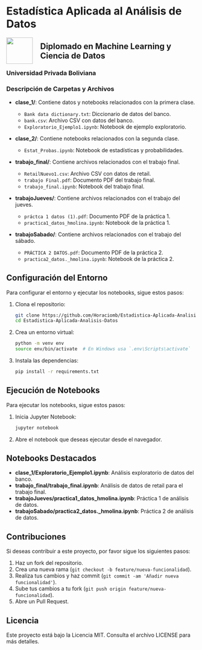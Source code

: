 # Estadística Aplicada al Análisis de Datos

<img style="float: left; padding-right: 20px; height: 70px" src="https://i.imgur.com/cMzxwTN.jpg">

## Diplomado en Machine Learning y Ciencia de Datos
### Universidad Privada Boliviana

### Descripción de Carpetas y Archivos

- **clase_1/**: Contiene datos y notebooks relacionados con la primera clase.
  - `Bank data dictionary.txt`: Diccionario de datos del banco.
  - `bank.csv`: Archivo CSV con datos del banco.
  - `Exploratorio_Ejemplo1.ipynb`: Notebook de ejemplo exploratorio.

- **clase_2/**: Contiene notebooks relacionados con la segunda clase.
  - `Estat_Probas.ipynb`: Notebook de estadísticas y probabilidades.

- **trabajo_final/**: Contiene archivos relacionados con el trabajo final.
  - `RetailNuevo1.csv`: Archivo CSV con datos de retail.
  - `trabajo Final.pdf`: Documento PDF del trabajo final.
  - `trabajo_final.ipynb`: Notebook del trabajo final.

- **trabajoJueves/**: Contiene archivos relacionados con el trabajo del jueves.
  - `práctca 1 datos (1).pdf`: Documento PDF de la práctica 1.
  - `practica1_datos_hmolina.ipynb`: Notebook de la práctica 1.

- **trabajoSabado/**: Contiene archivos relacionados con el trabajo del sábado.
  - `PRÁCTICA 2 DATOS.pdf`: Documento PDF de la práctica 2.
  - `practica2_datos._hmolina.ipynb`: Notebook de la práctica 2.

## Configuración del Entorno
Para configurar el entorno y ejecutar los notebooks, sigue estos pasos:

1. Clona el repositorio:
    ```sh
    git clone https://github.com/Horaciomb/Estadistica-Aplicada-Analisis-Datos
    cd Estadistica-Aplicada-Analisis-Datos
    ```

2. Crea un entorno virtual:
    ```sh
    python -m venv env
    source env/bin/activate  # En Windows usa `.env\Scripts\activate`
    ```

3. Instala las dependencias:
    ```sh
    pip install -r requirements.txt
    ```

## Ejecución de Notebooks

Para ejecutar los notebooks, sigue estos pasos:

1. Inicia Jupyter Notebook:
    ```sh
    jupyter notebook
    ```

2. Abre el notebook que deseas ejecutar desde el navegador.

## Notebooks Destacados

- **clase_1/Exploratorio_Ejemplo1.ipynb**: Análisis exploratorio de datos del banco.
- **trabajo_final/trabajo_final.ipynb**: Análisis de datos de retail para el trabajo final.
- **trabajoJueves/practica1_datos_hmolina.ipynb**: Práctica 1 de análisis de datos.
- **trabajoSabado/practica2_datos._hmolina.ipynb**: Práctica 2 de análisis de datos.

## Contribuciones

Si deseas contribuir a este proyecto, por favor sigue los siguientes pasos:

1. Haz un fork del repositorio.
2. Crea una nueva rama (`git checkout -b feature/nueva-funcionalidad`).
3. Realiza tus cambios y haz commit (`git commit -am 'Añadir nueva funcionalidad'`).
4. Sube tus cambios a tu fork (`git push origin feature/nueva-funcionalidad`).
5. Abre un Pull Request.

## Licencia

Este proyecto está bajo la Licencia MIT. Consulta el archivo LICENSE para más detalles.
